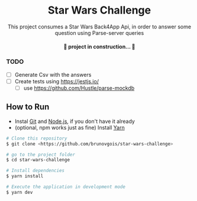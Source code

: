 <h1 align="center">Star Wars Challenge</h1>
<p align="center">This project consumes a Star Wars Back4App Api, in order to answer some question using Parse-server queries</p>

<h4 align="center"> 
	🚧  project in construction...  🚧
</h4>

### TODO

- [ ] Generate Csv with the answers
- [ ] Create tests using https://jestjs.io/
  - [ ] use https://github.com/Hustle/parse-mockdb

## How to Run
- Instal [Git](https://git-scm.com) and [Node.js](https://nodejs.org/en/), if you don't have it already
- (optional, npm works just as fine) Install [Yarn](https://yarnpkg.com/)
```bash
# Clone this repository
$ git clone <https://github.com/brunovgois/star-wars-challenge>

# go to the project folder
$ cd star-wars-challenge

# Install dependencies
$ yarn install

# Execute the application in development mode
$ yarn dev
